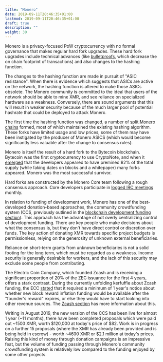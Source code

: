 ```yaml
---
title: "Monero"
date: 2019-09-11T20:46:35+01:00
lastmod: 2019-09-11T20:46:35+01:00
draft: true
description: ""
weight: 30
---
```



Monero is a privacy-focused PoW cryptocurrency with no formal governance that makes regular hard fork upgrades. These hard fork upgrades include technical advances (like [bulletproofs](https://www.ccn.com/monero-forks-bulletproofs-integration-kicks-off-new-era-of-privacy-speed/), which decrease the on chain footprint of transactions) and also changes to the hashing function. 

The changes to the hashing function are made in pursuit of "ASIC resistance". When there is evidence which suggests that ASICs are active on the network, the hashing function is altered to make those ASICs obsolete. The Monero community is committed to the ideal that users of the network should be able to mine XMR, and see reliance on specialized hardware as a weakness. Conversely, there are sound arguments that this will result in weaker security because of the much larger pool of potential hashrate that could be deployed to attack Monero.

The first time the hashing function was changed, a number of [split Monero chains](https://monero.org/forks/) formed, most of which maintained the existing hashing algorithm. These forks have limited usage and low prices, some of them may have been instigated by the producer of Monero ASICS (which would become significantly less valuable after the change to consensus rules).

Monero is itself the result of a hard fork to the Bytecoin blockchain. Bytecoin was the first cryptocurrency to use CryptoNote, and when it [emerged](https://bitcointalk.org/index.php?topic=740112.0) that the developers appeared to have premined 82% of the total supply (while faking dates on blocks and a whitepaper) many forks appeared. Monero was the most successful survivor.

Hard forks are constructed by the Monero Core team following a rough consensus approach. Core developers participate in [logged IRC meetings](https://web.getmonero.org/blog/tags/dev%20diaries.html) monthly. 

In relation to funding of development work, Monero has one of the best-developed donation-based approaches, the community crowdfunding system (CCS, previously outlined in the [blockchain development funding section](/foss-for-cpr/development-funding/)). This approach has the advantage of not overly centralizing control of development funding. There are key people who make decisions about what the consensus is, but they don't have direct control or discretion over funds. The key action of donating XMR towards specific project budgets is permissionless, relying on the generosity of unknown external beneficiaries.

Reliance on short-term grants from unknown beneficiaries is not a solid footing for the long term, which must be regarded as a weakness. Income security is generally desirable for workers, and the lack of this security may exclude some people from contributing. 

The Electric Coin Company, which founded Zcash and is receiving a significant proportion of 20% of the ZEC issuance for the first 4 years, offers a stark contrast. During the currently unfolding kerfuffle about Zcash funding, the ECC [stated](https://finance.yahoo.com/news/zooko-wilcox-gives-zcash-community-154140125.html) that it required a minimum of 1 year's notice about whether new block reward inflation funding would be available after the "founder's reward" expires, or else they would have to start looking into other revenue sources. The [Zcash section](/governance/zcash/) has more information about this.

Writing in August 2019, the new version of the CCS has been live for almost 1 year (~11 months), there have been completed proposals which were paid out ~1500 XMR, worth $120,000 at today's price of $82. Work is in progress on a further 15 proposals (where the XMR has already been provided and is being held in escrow) - worth ~4600 XMR or $2.1 million at today's prices. Raising this kind of money through donation campaigns is an impressive feat, but the volume of funding passing through Monero's community crowdfunding system is relatively low compared to the funding enjoyed by some other projects. 

